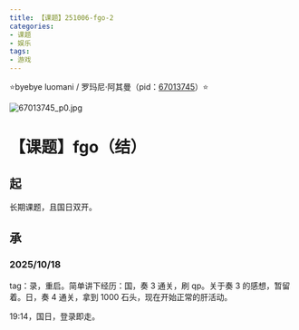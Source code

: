 ```yaml
---
title: 【课题】251006-fgo-2
categories:
- 课题
- 娱乐
tags:
- 游戏
---
```


⭐byebye luomani / 罗玛尼·阿其曼（pid：[67013745](https://www.pixiv.net/artworks/67013745)）⭐

![67013745_p0.jpg](https://byyw-oss1.oss-cn-hangzhou.aliyuncs.com/img/2025/10/18-30de998fbc7906b8b905cd6243ba81e8-67013745_p0.jpg.webp)

# 【课题】fgo（结）

## 起

长期课题，且国日双开。

## 承

### 2025/10/18

tag：录，重启。简单讲下经历：国，奏 3 通关，刷 qp。关于奏 3 的感想，暂留着。日，奏 4 通关，拿到 1000 石头，现在开始正常的肝活动。

19:14，国日，登录即走。
